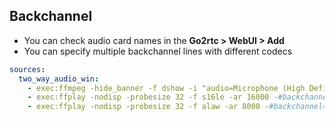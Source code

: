 ## Backchannel

- You can check audio card names in the **Go2rtc > WebUI > Add**
- You can specify multiple backchannel lines with different codecs

```yaml
sources:
  two_way_audio_win:
    - exec:ffmpeg -hide_banner -f dshow -i "audio=Microphone (High Definition Audio Device)" -c pcm_s16le -ar 16000 -ac 1 -f wav -
    - exec:ffplay -nodisp -probesize 32 -f s16le -ar 16000 -#backchannel=1#audio=s16le/16000
    - exec:ffplay -nodisp -probesize 32 -f alaw -ar 8000 -#backchannel=1#audio=alaw/8000
```
